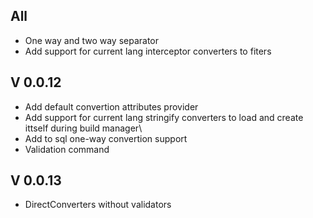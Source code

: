 ## All

* One way and two way separator
* Add support for current lang interceptor converters to fiters

## V 0.0.12

* Add default convertion attributes provider
* Add support for current lang stringify converters to load and create ittself during build manager\
* Add to sql one-way convertion support
* Validation command

## V 0.0.13

* DirectConverters without validators